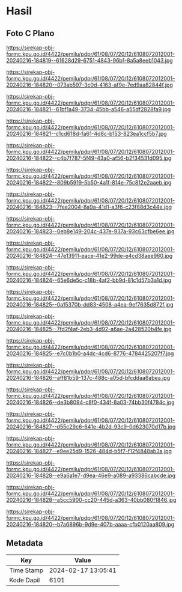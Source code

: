 # Hasil

## Foto C Plano

https://sirekap-obj-formc.kpu.go.id/4422/pemilu/pdpr/61/08/07/20/12/6108072012001-20240216-184819--61628d29-6751-4843-96b1-8a5a8eeb1043.jpg

https://sirekap-obj-formc.kpu.go.id/4422/pemilu/pdpr/61/08/07/20/12/6108072012001-20240216-184820--073ab597-3c0d-4163-af9e-7ed9aa82844f.jpg

https://sirekap-obj-formc.kpu.go.id/4422/pemilu/pdpr/61/08/07/20/12/6108072012001-20240216-184821--61bf1a49-3734-45bb-a546-a55df2828fa9.jpg

https://sirekap-obj-formc.kpu.go.id/4422/pemilu/pdpr/61/08/07/20/12/6108072012001-20240216-184821--c1cd618d-fa61-4d8c-b153-823ea1ccf5b7.jpg

https://sirekap-obj-formc.kpu.go.id/4422/pemilu/pdpr/61/08/07/20/12/6108072012001-20240216-184822--c4b7f787-5f49-43a0-af56-b2f34531d095.jpg

https://sirekap-obj-formc.kpu.go.id/4422/pemilu/pdpr/61/08/07/20/12/6108072012001-20240216-184822--809b5919-5b50-4a1f-814e-75c812e2aaeb.jpg

https://sirekap-obj-formc.kpu.go.id/4422/pemilu/pdpr/61/08/07/20/12/6108072012001-20240216-184823--7fee2004-8a9a-41d1-a3f6-c23f88d3c44e.jpg

https://sirekap-obj-formc.kpu.go.id/4422/pemilu/pdpr/61/08/07/20/12/6108072012001-20240216-184823--0eb8e149-204c-437e-937a-93c63cfbe6ee.jpg

https://sirekap-obj-formc.kpu.go.id/4422/pemilu/pdpr/61/08/07/20/12/6108072012001-20240216-184824--47e13911-eace-41e2-99de-e4cd38aee960.jpg

https://sirekap-obj-formc.kpu.go.id/4422/pemilu/pdpr/61/08/07/20/12/6108072012001-20240216-184824--65e6de5c-c18b-4af2-bb9d-81c1d57b3a1d.jpg

https://sirekap-obj-formc.kpu.go.id/4422/pemilu/pdpr/61/08/07/20/12/6108072012001-20240216-184825--0a15370b-dd83-4508-a4ea-9ef7635d872f.jpg

https://sirekap-obj-formc.kpu.go.id/4422/pemilu/pdpr/61/08/07/20/12/6108072012001-20240216-184825--7fd2f4af-2eb3-4d92-a6ae-2a428520b4fe.jpg

https://sirekap-obj-formc.kpu.go.id/4422/pemilu/pdpr/61/08/07/20/12/6108072012001-20240216-184825--e7c0b1b0-a4dc-4cd6-8776-4784425207f7.jpg

https://sirekap-obj-formc.kpu.go.id/4422/pemilu/pdpr/61/08/07/20/12/6108072012001-20240216-184826--aff81b59-137c-488c-a05d-bfcddaa6abea.jpg

https://sirekap-obj-formc.kpu.go.id/4422/pemilu/pdpr/61/08/07/20/12/6108072012001-20240216-184826--de3b8094-c8f0-434f-8a03-74bb30f4784c.jpg

https://sirekap-obj-formc.kpu.go.id/4422/pemilu/pdpr/61/08/07/20/12/6108072012001-20240216-184827--d55c29c6-641e-4b2d-93c9-0d623070d17b.jpg

https://sirekap-obj-formc.kpu.go.id/4422/pemilu/pdpr/61/08/07/20/12/6108072012001-20240216-184827--e9ee25d9-1526-484d-b5f7-f12f4848ab3a.jpg

https://sirekap-obj-formc.kpu.go.id/4422/pemilu/pdpr/61/08/07/20/12/6108072012001-20240216-184828--e9a6a1e7-d9ea-46e9-a089-a93386cabcde.jpg

https://sirekap-obj-formc.kpu.go.id/4422/pemilu/pdpr/61/08/07/20/12/6108072012001-20240216-184828--a5cc5900-cc20-445d-a363-40bb080f1846.jpg

https://sirekap-obj-formc.kpu.go.id/4422/pemilu/pdpr/61/08/07/20/12/6108072012001-20240216-184820--b7a6896b-9d9e-407b-aaaa-cfb0120aa809.jpg


## Metadata

| Key        | Value               |
| ---------- | ------------------- |
| Time Stamp | 2024-02-17 13:05:41 |
| Kode Dapil | 6101                |



